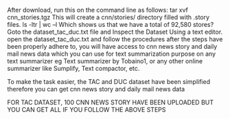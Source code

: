 After download, run this on the command line as follows:
tar xvf cnn_stories.tgz
This will create a cnn/stories/ directory filled with .story files.
ls -ltr | wc –l
Which shows us that we have a total of 92,580 stores?
Goto the dataset_tac_duc.txt file and Inspect the Dataset Using a text editor.
open the dataset_tac_duc.txt and follow the procedures
after the steps have been properly adhere to, you will have access to cnn news story and daily mail news data which you
can use for text summarization purpose on any text summarizer eg Text summarizer by Tobaino1, or any other online summarizer
like Sumplify, Text compactor, etc.

To make the task easier, the TAC and DUC dataset have been simplified
therefore you can get cnn news story and daily mail news data

FOR TAC DATASET, 100 CNN NEWS STORY HAVE BEEN UPLOADED BUT YOU CAN GET ALL IF YOU FOLLOW THE ABOVE STEPS







